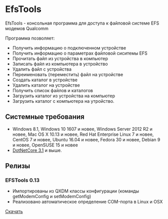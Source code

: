 # EfsTools
EfsTools - консольная программа для доступа к файловой системе EFS модемов Qualcomm

Программа позволяет:
- Получить информацию о подключенном устройстве
- Получить информацию о параметрах файловой сиситемы EFS
- Прочитать файл из устройства в компьютер
- Записать файл из компьютера в устройство
- Удалить файл с устройства
- Переименовать (переместить) файл на устройстве
- Создать каталог в устройстве
- Удалить каталог на устройстве
- Получить список файлов и каталогов 
- Загрузить каталог из устройства на компьютер
- Загрузить каталог с компьютера на утройство.

## Системные требования

- Windows 8.1, Windows 10 1607 и новее, Windows Server 2012 R2 и новее, Mac OS X 10.13 и новее, Red Hat Enterprise Linux 7 и новее, CentOS 7 и новее, Ubuntu 16.04 и новее, Fedora 30 и новее, Debian 9 и новее, OpenSUSE 15 и новее
- [DotNetCore 3.1](https://dotnet.microsoft.com/download/dotnet-core/3.1/runtime) и выше.


## Релизы

### EFSTools 0.13

* Импортированы из QXDM классы конфигурации (команды getModemConfig и setModemConfig)
* Реализовано автоматическое определение COM-порта в Linux и OSX

[Скачать](https://github.com/JohnBel/EfsTools/archive/0.13.zip)